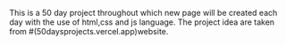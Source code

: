 This is a 50 day project throughout which new page will be 
created each day with the use of html,css and js language.
The project idea are taken from 
#(50daysprojects.vercel.app)website.
